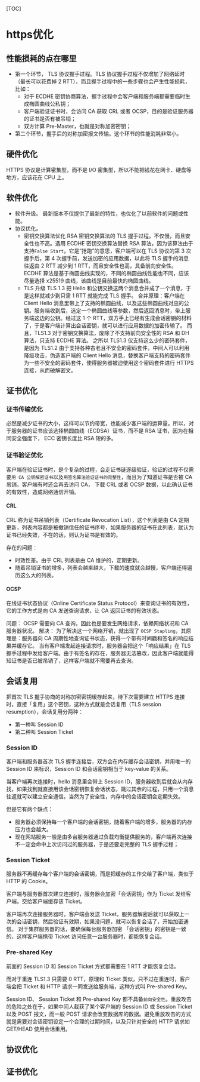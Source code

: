 
[TOC]
# https优化

## 性能损耗的点在哪里

- 第一个环节， TLS 协议握手过程。TLS 协议握手过程不仅增加了网络延时（最长可以花费掉 2 RTT），而且握手过程中的一些步骤也会产生性能损耗，比如：
  - 对于 ECDHE 密钥协商算法，握手过程中会客户端和服务端都需要临时生成椭圆曲线公私钥；
  - 客户端验证证书时，会访问 CA 获取 CRL 或者 OCSP，目的是验证服务器的证书是否有被吊销；
  - 双方计算 Pre-Master，也就是对称加密密钥；
- 第二个环节，握手后的对称加密报文传输。这个环节的性能消耗非常小。
## 硬件优化

HTTPS 协议是计算密集型，而不是 I/O 密集型，所以不能把钱花在网卡、硬盘等地方，应该花在 CPU 上。
## 软件优化

- 软件升级。
最新版本不仅提供了最新的特性，也优化了以前软件的问题或性能。
- 协议优化。
	- 密钥交换算法优化
    RSA 密钥交换算法的 TLS 握手过程，不仅慢，而且安全性也不高。选用 ECDHE 密钥交换算法替换 RSA 算法，因为该算法由于支持`False Start`，它是“抢跑”的意思，客户端可以在 TLS 协议的第 3 次握手后，第 4 次握手前，发送加密的应用数据，以此将 TLS 握手的消息往返由 2 RTT 减少到 1 RTT，而且安全性也高，具备前向安全性。
    ECDHE 算法是基于椭圆曲线实现的，不同的椭圆曲线性能也不同，应该尽量选择 x25519 曲线，该曲线是目前最快的椭圆曲线。
    - TLS 升级
     TLS 1.3 把 Hello 和公钥交换这两个消息合并成了一个消息，于是这样就减少到只需 1 RTT 就能完成 TLS 握手。
     合并原理：客户端在 Client Hello 消息里带上了支持的椭圆曲线，以及这些椭圆曲线对应的公钥。服务端收到后，选定一个椭圆曲线等参数，然后返回消息时，带上服务端这边的公钥。经过这 1 个 RTT，双方手上已经有生成会话密钥的材料了，于是客户端计算出会话密钥，就可以进行应用数据的加密传输了。
     而且，TLS1.3  对于密钥交换算法，废除了不支持前向安全性的 RSA 和 DH 算法，只支持 ECDHE 算法。
     之所以 TLS1.3 仅支持这么少的密码套件，是因为 TLS1.2 由于支持各种古老且不安全的密码套件，中间人可以利用降级攻击，伪造客户端的 Client Hello 消息，替换客户端支持的密码套件为一些不安全的密码套件，使得服务器被迫使用这个密码套件进行 HTTPS 连接，从而破解密文。
## 证书优化

### 证书传输优化
必然是减少证书的大小，这样可以节约带宽，也能减少客户端的运算量。所以，对于服务器的证书应该选择椭圆曲线（ECDSA）证书，而不是 RSA 证书，因为在相同安全强度下， ECC 密钥长度比 RSA 短的多。

### 证书验证优化
客户端在验证证书时，是个复杂的过程，会走证书链逐级验证，验证的过程不仅需要`用 CA 公钥解密证书`以及`用签名算法验证证书的完整性`，而且为了知道证书是否被 CA 吊销，客户端有时还会再去访问 CA， 下载 CRL 或者 OCSP 数据，以此确认证书的有效性，造成网络通信开销。

#### CRL
CRL 称为证书吊销列表（Certificate Revocation List），这个列表是由 CA 定期更新，列表内容都是被撤销信任的证书序号，如果服务器的证书在此列表，就认为证书已经失效，不在的话，则认为证书是有效的。

存在的问题：
- 时效性差。由于 CRL 列表是由 CA 维护的，定期更新。
- 随着吊销证书的增多，列表会越来越大，下载的速度就会越慢，客户端还得遍历这么大的列表。

#### OCSP 
在线证书状态协议（Online Certificate Status Protocol）来查询证书的有效性，它的工作方式是向 CA 发送查询请求，让 CA 返回证书的有效状态。

问题：
OCSP 需要向 CA 查询，因此也是要发生网络请求，依赖网络状况和 CA 服务器状况。
解决：
为了解决这一个网络开销，就出现了 `OCSP Stapling`，其原理是：服务器向 CA 周期性地查询证书状态，获得一个带有时间戳和签名的响应结果并缓存它。
当有客户端发起连接请求时，服务器会把这个「响应结果」在 TLS 握手过程中发给客户端。由于有签名的存在，服务器无法篡改，因此客户端就能得知证书是否已被吊销了，这样客户端就不需要再去查询。

## 会话复用

把首次 TLS 握手协商的对称加密密钥缓存起来，待下次需要建立 HTTPS 连接时，直接「复用」这个密钥，这种方式就是会话复用（TLS session resumption），会话复用分两种：

- 第一种叫 Session ID
- 第二种叫 Session Ticket

### Session ID
客户端和服务器首次 TLS 握手连接后，双方会在内存缓存会话密钥，并用唯一的 Session ID 来标识，Session ID 和会话密钥相当于 key-value 的关系。

当客户端再次连接时，hello 消息里会带上 Session ID，服务器收到后就会从内存找，如果找到就直接用该会话密钥恢复会话状态，跳过其余的过程，只用一个消息往返就可以建立安全通信。当然为了安全性，内存中的会话密钥会定期失效。

但是它有两个缺点：

- 服务器必须保持每一个客户端的会话密钥，随着客户端的增多，服务器的内存压力也会越大。
- 现在网站服务一般是由多台服务器通过负载均衡提供服务的，客户端再次连接不一定会命中上次访问过的服务器，于是还要走完整的 TLS 握手过程；

### Session Ticket
服务器不再缓存每个客户端的会话密钥，而是把缓存的工作交给了客户端，类似于 HTTP 的 Cookie。

客户端与服务器首次建立连接时，服务器会加密「会话密钥」作为 Ticket 发给客户端，交给客户端缓存该 Ticket。

客户端再次连接服务器时，客户端会发送 Ticket，服务器解密后就可以获取上一次的会话密钥，然后验证有效期，如果没问题，就可以恢复会话了，开始加密通信。
对于集群服务器的话，要确保每台服务器加密 「会话密钥」的密钥是一致的，这样客户端携带 Ticket 访问任意一台服务器时，都能恢复会话。

### Pre-shared Key
前面的 Session ID 和 Session Ticket 方式都需要在 1 RTT 才能恢复会话。

而对于重连 TLS1.3 只需要 0 RTT，原理和 Ticket 类似，只不过在重连时，客户端会把 Ticket 和 HTTP 请求一同发送给服务端，这种方式叫 Pre-shared Key。

Session ID、 Session Ticket 和 Pre-shared Key 都不具备`前向安全性`。重放攻击的危险之处在于，如果中间人截获了某个客户端的 Session ID 或 Session Ticket 以及 POST 报文，而一般 POST 请求会改变数据库的数据。避免重放攻击的方式就是需要对会话密钥设定一个合理的过期时间，以及只针对安全的 HTTP 请求如 GET/HEAD 使用会话重用。
## 协议优化

## 证书优化

